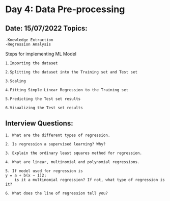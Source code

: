 
Day 4: Data Pre-processing
=================================================
Date: 15/07/2022
Topics:
------------------
	-Knowledge Extraction
	-Regression Analysis

Steps for implementing ML Model

    1.Importing the dataset

    2.Splitting the dataset into the Training set and Test set

    3.Scaling

    4.Fitting Simple Linear Regression to the Training set

    5.Predicting the Test set results

    6.Visualizing the Test set results




Interview Questions:
--------------------

    1. What are the different types of regression.
    
    2. Is regression a supervised learning? Why?
    
    3. Explain the ordinary least squares method for regression.
    
    4. What are linear, multinomial and polynomial regressions.
    
    5. If model used for regression is
    y = a + b(x − 1)2;
        is it a multinomial regression? If not, what type of regression is it?
        
    6. What does the line of regression tell you?
